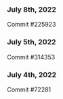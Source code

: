 ### July 8th, 2022

Commit #225923

### July 5th, 2022

Commit #314353


### July 4th, 2022

Commit #72281

